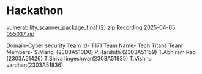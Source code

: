 # Hackathon
[vulnerability_scanner_package_final (2).zip](https://github.com/user-attachments/files/19611975/vulnerability_scanner_package_final.2.zip)
[Recording 2025-04-05 055037.zip](https://github.com/user-attachments/files/19612021/Recording.2025-04-05.055037.zip)

Domain-Cyber security
Team Id- T171
Team Name- Tech Titans
Team Members-
S.Manoj (2303A510D0)
P.Harshith (2303A51159)
T.Abhiram Rao (2303A51426)
T.Shiva lingeshwar(2303A51835)
T.Vishnu vardhan(2303A51836)
